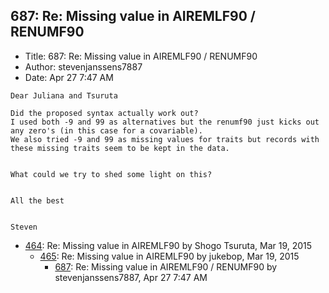 ## 687: Re: Missing value in AIREMLF90 / RENUMF90

- Title: 687: Re: Missing value in AIREMLF90 / RENUMF90
- Author: stevenjanssens7887
- Date: Apr 27 7:47 AM

```
Dear Juliana and Tsuruta

Did the proposed syntax actually work out?
I used both -9 and 99 as alternatives but the renumf90 just kicks out any zero's (in this case for a covariable).
We also tried -9 and 99 as missing values for traits but records with these missing traits seem to be kept in the data.


What could we try to shed some light on this?


All the best


Steven

```

- [464](0464.md): Re: Missing value in AIREMLF90 by Shogo Tsuruta, Mar 19, 2015
    - [465](0465.md): Re: Missing value in AIREMLF90 by jukebop, Mar 19, 2015
        - [687](0687.md): Re: Missing value in AIREMLF90 / RENUMF90 by stevenjanssens7887, Apr 27 7:47 AM
